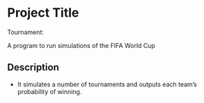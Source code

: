 # Project Title

Tournament:


A program to run simulations of the FIFA World Cup

## Description

* It simulates a number of tournaments and outputs each team’s probability of winning.

